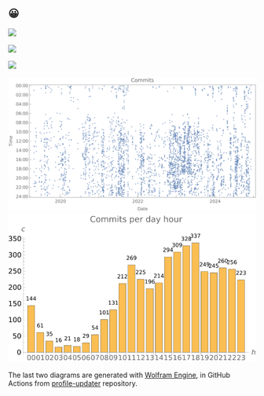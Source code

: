 😀
-------

![](https://github-readme-stats.vercel.app/api?username=bczhc&show_icons=true)

![](https://github-readme-stats.vercel.app/api/top-langs/?username=bczhc&langs_count=10&layout=compact&exclude_repo=single-json-header,rust-lib-doc,store,scala-book,rime-wubi86-jidian,glm-headers,test,stb-image-single-header,sqlite3-lib,ndk-libmagic,zhc-C99,mathematica,store,bczhc,bczhc.github.io,world,rime-config,rime,bilibili-wind-game)

![](https://github-readme-streak-stats.herokuapp.com?user=bczhc)

![](https://raw.githubusercontent.com/bczhc/bczhc/master/commits-scatter.svg)
![](https://raw.githubusercontent.com/bczhc/bczhc/master/commits-barchart.svg)

The last two diagrams are generated with [Wolfram Engine](https://www.wolfram.com/engine), in GitHub Actions from [profile-updater](https://github.com/bczhc/profile-updater) repository.
